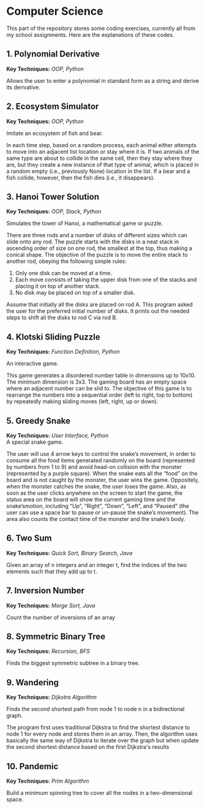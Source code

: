 # Computer Science
This part of the repository stores some coding exercises, currently all from my school assignments. Here are the explanations of these codes. 
## 1. Polynomial Derivative
**Key Techniques:** *OOP, Python*  

Allows the user to enter a polynomial in standard form as a string and derive its derivative.
## 2. Ecosystem Simulator
**Key Techniques:** *OOP, Python*  

Imitate an ecosystem of fish and bear.

In each time step, based on a random process, each animal either attempts to move into an adjacent list location or stay where it is. If two animals of the same type are about to collide in the same cell, then they stay where they are, but they create a new instance of that type of animal, which is placed in a random empty (i.e., previously None) location in the list. If a bear and a fish collide, however, then the fish dies (i.e., it disappears).
## 3. Hanoi Tower Solution
**Key Techniques:** *OOP, Stack, Python*  

Simulates the tower of Hanoi, a mathematical game or puzzle.

There are three rods and a number of disks of different sizes which can slide onto any rod. The puzzle starts with the disks in a neat stack in ascending order of size on one rod, the smallest at the top, thus making a conical shape. The objective of the puzzle is to move the entire stack to
another rod, obeying the following simple rules: 

  1. Only one disk can be moved at a time.
  2. Each move consists of taking the upper disk from one of the stacks and placing it on top of another stack.
  3. No disk may be placed on top of a smaller disk.
     
Assume that initially all the disks are placed on rod A. This program asked the user for the preferred initial number of disks. It prints out the needed steps to shift all the disks to rod C via rod B.
## 4. Klotski Sliding Puzzle
**Key Techniques:** *Function Definition, Python*   

An interactive game.

This game generates a disordered number table in dimensions up to 10x10. The minimum dimension is 3x3. The gaming board has an empty space where an adjacent number can be slid to. The objective of this game is to rearrange the numbers into a sequential order (left to right, top to bottom) by repeatedly making sliding moves (left, right, up or down).
## 5. Greedy Snake
**Key Techniques:** *User Interface, Python*   
A special snake game. 

The user will use 4 arrow keys to control the snake’s movement, in order to consume all the food items generated randomly on the board (represented by numbers from 1 to 9) and avoid head-on collision with the monster (represented by a purple square). When the snake eats all the “food” on the board and is not caught by the monster, the user wins the game. Oppositely, when the monster catches the snake, the user loses the game. Also, as soon as the user clicks anywhere on the screen to start the game, the status area on the board will show the current gaming time and the snake’smotion, including “Up”, “Right”, “Down”, “Left”, and “Paused” (the user can use a space bar to pause or un-pause the snake’s movement). The area also counts the contact time of the monster and the snake’s body.
## 6. Two Sum
**Key Techniques:** *Quick Sort, Binary Search, Java*  
  
Given an array of n integers and an integer t, find the indices of the two elements such that they
add up to t.
## 7. Inversion Number
**Key Techniques:** *Merge Sort, Java*  
  
Count the number of inversions of an array
## 8. Symmetric Binary Tree
**Key Techniques:** *Recursion, BFS*      
  
Finds the biggest symmetric subtree in a binary tree.
## 9. Wandering
**Key Techniques:** *Dijkstra Algorithm*  
  
Finds the second shortest path from node 1 to node n in a bidirectional graph.  

The program first uses traditional Dijkstra to find the shortest distance to node 1 for every node and stores them in an array. Then, the algorithm uses basically the same way of Dijkstra to iterate over the graph but when update the second shortest distance based on the first Dijkstra's results
## 10. Pandemic
**Key Techniques:** *Prim Algorithm*    
  
Build a minimum spinning tree to cover all the nodes in a two-dimensional space.








